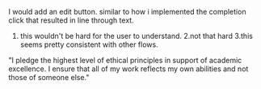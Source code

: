 I would add an edit button. similar to how i implemented the completion click that resulted in
line through text.
1. this wouldn't be hard for the user to understand.
2.not that hard
3.this seems pretty consistent with other flows.


"I pledge the highest level of ethical principles in support of academic excellence.
  I ensure that all of my work reflects my own abilities and not those of someone else."